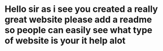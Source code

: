 # Hello sir as i see you created a really great website please add a readme so people can easily see what type of website is your it help alot
